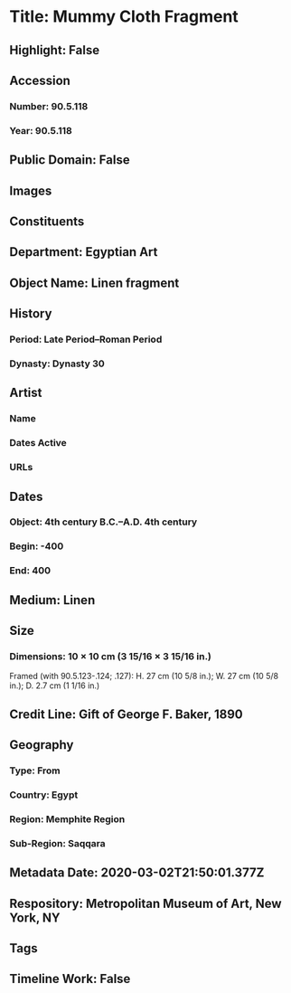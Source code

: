 # Title: Mummy Cloth Fragment
## Highlight: False
## Accession
### Number: 90.5.118
### Year: 90.5.118
## Public Domain: False
## Images
## Constituents
## Department: Egyptian Art
## Object Name: Linen fragment
## History
### Period: Late Period–Roman Period
### Dynasty: Dynasty 30
## Artist
### Name
### Dates Active
### URLs
## Dates
### Object: 4th century B.C.–A.D. 4th century
### Begin: -400
### End: 400
## Medium: Linen
## Size
### Dimensions: 10 × 10 cm (3 15/16 × 3 15/16 in.)
Framed (with 90.5.123-.124; .127): H. 27 cm (10 5/8 in.); W. 27 cm (10 5/8 in.); D. 2.7 cm (1 1/16 in.)
## Credit Line: Gift of George F. Baker, 1890
## Geography
### Type: From
### Country: Egypt
### Region: Memphite Region
### Sub-Region: Saqqara
## Metadata Date: 2020-03-02T21:50:01.377Z
## Respository: Metropolitan Museum of Art, New York, NY
## Tags
## Timeline Work: False